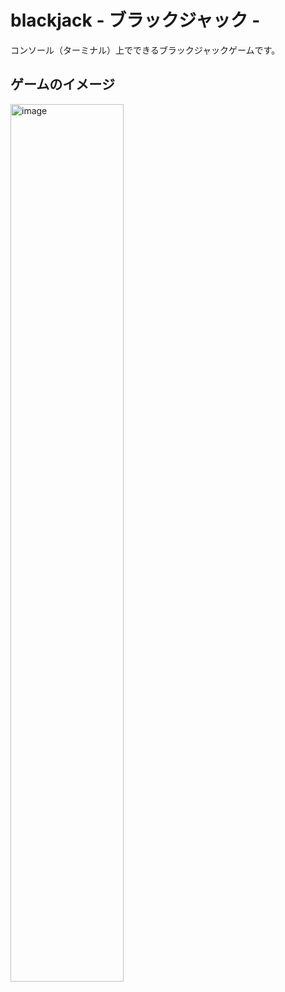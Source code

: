 # blackjack - ブラックジャック -

コンソール（ターミナル）上でできるブラックジャックゲームです。

## ゲームのイメージ

<img src="https://user-images.githubusercontent.com/88647501/173173900-3edb4cd6-77d9-4a02-8687-1d71c4912f69.png" width="60%" alt="image">
